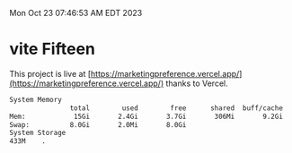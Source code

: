 Mon Oct 23 07:46:53 AM EDT 2023

# vite Fifteen


This project is live at [https://marketingpreference.vercel.app/](https://marketingpreference.vercel.app/) thanks to Vercel.

```bash
System Memory
               total        used        free      shared  buff/cache   available
Mem:            15Gi       2.4Gi       3.7Gi       306Mi       9.2Gi        12Gi
Swap:          8.0Gi       2.0Mi       8.0Gi
System Storage
433M	.
